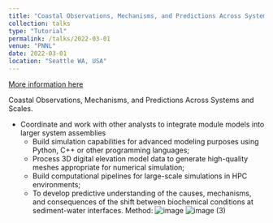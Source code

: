 ```yaml
---
title: "Coastal Observations, Mechanisms, and Predictions Across Systems and Scales."
collection: talks
type: "Tutorial"
permalink: /talks/2022-03-01
venue: "PNNL"
date: 2022-03-01
location: "Seattle WA, USA"
---
```


[More information here](http://exampleurl.com)

Coastal Observations, Mechanisms, and Predictions Across Systems and Scales.
* Coordinate and work with other analysts to integrate module models into larger system assemblies
  * Build simulation capabilities for advanced modeling purposes using Python, C++ or other programming languages;
  * Process 3D digital elevation model data to generate high-quality meshes appropriate for numerical simulation;
  * Build computational pipelines for large-scale simulations in HPC environments;
  * To develop predictive understanding of the causes, mechanisms, and consequences of the shift between biochemical conditions at sediment-water interfaces.
Method: 
![image](https://user-images.githubusercontent.com/21980320/185762114-54bc78cd-5457-4ed1-91c4-ffefba0e1d3d.png)
![image (3)](https://user-images.githubusercontent.com/21980320/185762361-2b7bfc6b-6175-4c11-8f17-a98551e57965.png)
